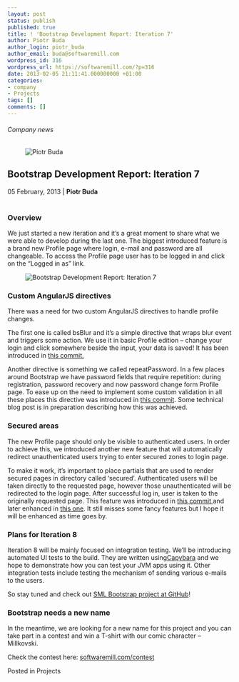 ```yaml
---
layout: post
status: publish
published: true
title: ! 'Bootstrap Development Report: Iteration 7'
author: Piotr Buda
author_login: piotr_buda
author_email: buda@softwaremill.com
wordpress_id: 316
wordpress_url: https://softwaremill.com/?p=316
date: 2013-02-05 21:11:41.000000000 +01:00
categories:
- company
- Projects
tags: []
comments: []
---
```


<h6>Company news</h6>
<div class="post-header clearfix">
<figure><div class="image"><img src="https://softwaremill.com/wp-content/uploads/2013/04/buda.jpg" alt="Piotr Buda"></div></figure><div class="title">
<h2 class="font-dark-blue font-normal">Bootstrap Development Report: Iteration 7</h2>05 February, 2013 | <b>Piotr Buda</b><br><br>
</div>
</div>
<div class="post-rows">
<div class="text">
<h3><strong>Overview</strong></h3>
<p>We just started a new iteration and it’s a great moment to share what we were able to develop during the last one. The biggest introduced feature is a brand new Profile page where login, e-mail and password are all changeable. To access the Profile page user has to be logged in and click on the “Logged in as” link.</p>
</div>
<figure><img src="https://softwaremill.com/wp-content/uploads/2013/05/SoftwareMill_Bootzooka.png" alt="Bootstrap Development Report: Iteration 7"></figure><div class="text">
<h3><strong>Custom AngularJS directives</strong></h3>
<p>There was a need for two custom AngularJS directives to handle profile changes.</p>
<p>The first one is called bsBlur and it’s a simple directive that wraps blur event and triggers some action. We use it in basic Profile edition – change your login and click somewhere beside the input, your data is saved! It has been introduced in <a href="https://github.com/softwaremill/bootzooka/commit/c9e52fdacec528e45a8b77b13f2118ceaaa23aef">this commit.</a></p>
<p>Another directive is something we called repeatPassword. In a few places around Bootstrap we have password fields that require repetition: during registration, password recovery and now password change form Profile page. To ease up on the need to implement some custom validation in all these places this directive was introduced in <a href="https://github.com/softwaremill/bootzooka/commit/515d289ddea2159b8c3eaa956cdfb658898b5358">this commit</a>. Some technical blog post is in preparation describing how this was achieved.</p>
<h3><strong>Secured areas</strong></h3>
<p>The new Profile page should only be visible to authenticated users. In order to achieve this, we introduced another new feature that will automatically redirect unauthenticated users trying to enter secured zones to login page.</p>
<p>To make it work, it’s important to place partials that are used to render secured pages in directory called ‘secured’. Authenticated users will be taken directly to the requested page, however those unauthenticated will be redirected to the login page. After successful log in, user is taken to the originally requested page. This feature was introduced in <a href="https://github.com/softwaremill/bootzooka/commit/31a1fba9148d82a451bc4c34878c8abf07445dd5">this commit </a>and later enhanced in <a href="https://github.com/softwaremill/bootzooka/commit/d9abf1063308931b8c05299607eb68cf5b1fabba">this one</a>. It still misses some fancy features but I hope it will be enhanced as time goes by.</p>
<h3><strong>Plans for Iteration 8</strong></h3>
<p>Iteration 8 will be mainly focused on integration testing. We’ll be introducing automated UI tests to the build. They are written using<a href="http://jnicklas.github.com/capybara/">Capybara</a> and we hope to demonstrate how you can test your JVM apps using it. Other integration tests include testing the mechanism of sending various e-mails to the users.</p>
<p>So stay tuned and check out <a href="https://github.com/softwaremill/bootzooka">SML Bootstrap project at GitHub</a>!</p>
<h3><strong>Bootstrap needs a new name</strong></h3>
<p>In the meantime, we are looking for a new name for this project and you can take part in a contest and win a T-shirt with our comic character – Millkovski.</p>
<p>Check the contest here: <a href="http://softwaremill.com/help-us-find-a-better-name-for-bootstrap">softwaremill.com/contest</a></p>
</div>
</div>
<div class="post-footer">Posted in Projects</div>
